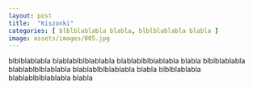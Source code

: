 ```yaml
---
layout: post
title:  "Kiszonki"
categories: [ blblblablabla blabla, blblblablabla blabla ]
image: assets/images/005.jpg
---
```


blblblablabla blablablblblablabla blablablblblablabla blabla blblblablabla blablablblblablabla blablablblblablabla blabla blblblablabla blablablblblablabla blabla
